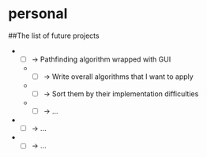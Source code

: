 # personal

##The list of future projects

 * - [ ] -> Pathfinding algorithm wrapped with GUI
 	* - [ ] -> Write overall algorithms that I want to apply
 	* - [ ] -> Sort them by their implementation difficulties
 	* - [ ] -> ...
 * - [ ] -> ...
 * - [ ] -> ...
